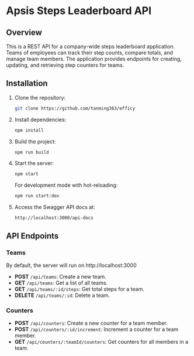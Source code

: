 # Apsis Steps Leaderboard API

## Overview

This is a REST API for a company-wide steps leaderboard application. Teams of employees can track their step counts, compare totals, and manage team members. The application provides endpoints for creating, updating, and retrieving step counters for teams.

## Installation

1. Clone the repository:

   ```bash
   git clone https://github.com/tanming363/efficy
   ```

2. Install dependencies:

   ```bash
   npm install
   ```

3. Build the project:

   ```bash
   npm run build
   ```

4. Start the server:

   ```bash
   npm start
   ```

   For development mode with hot-reloading:

   ```bash
   npm run start:dev
   ```

5. Access the Swagger API docs at:

   ```
   http://localhost:3000/api-docs
   ```

## API Endpoints

### Teams

By default, the server will run on http://localhost:3000

- **POST** `/api/teams`: Create a new team.
- **GET** `/api/teams`: Get a list of all teams.
- **GET** `/api/teams/:id/steps`: Get total steps for a team.
- **DELETE** `/api/teams/:id`: Delete a team.

### Counters

- **POST** `/api/counters`: Create a new counter for a team member.
- **POST** `/api/counters/:id/increment`: Increment a counter for a team member.
- **GET** `/api/counters/:teamId/counters`: Get counters for all members in a team.
